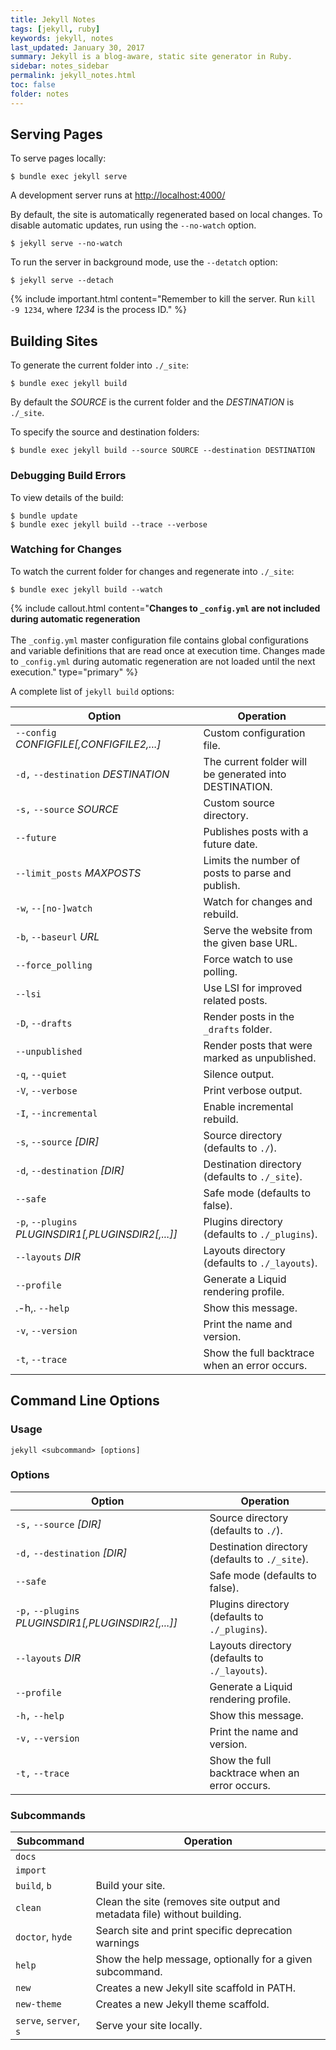 ```yaml
---
title: Jekyll Notes 
tags: [jekyll, ruby]
keywords: jekyll, notes 
last_updated: January 30, 2017
summary: Jekyll is a blog-aware, static site generator in Ruby.
sidebar: notes_sidebar
permalink: jekyll_notes.html
toc: false
folder: notes 
---
```


## Serving Pages

To serve pages locally:

```
$ bundle exec jekyll serve
```
A development server runs at <http://localhost:4000/>

By default, the site is automatically regenerated based on local changes. To disable automatic updates, run using the  `--no-watch` option. 

```
$ jekyll serve --no-watch
```

To run the server in background mode, use the `--detatch` option:

```
$ jekyll serve --detach
```
{% include important.html content="Remember to kill the server. Run `kill -9 1234`,  where _1234_ is the process ID." %}


## Building Sites
To generate the current folder into `./_site`:

```
$ bundle exec jekyll build 
```
By default the _SOURCE_ is the current folder and the _DESTINATION_ is `./_site`.

To specify the source and destination folders:

```
$ bundle exec jekyll build --source SOURCE --destination DESTINATION
```

### Debugging Build Errors 
To view details of the build:

```
$ bundle update
$ bundle exec jekyll build --trace --verbose
```

### Watching for Changes
To watch the current folder for changes and regenerate into `./_site`:

```
$ bundle exec jekyll build --watch
``` 
{% include callout.html content="**Changes to `_config.yml` are not included during automatic regeneration** <br/><br/>  The `_config.yml` master configuration file contains global configurations and variable definitions that are read once at execution time. Changes made to `_config.yml` during automatic regeneration are not loaded until the next execution." type="primary" %} 

A complete list of `jekyll build` options:

Option | Operation 
----     |  ------
`--config` _CONFIGFILE[,CONFIGFILE2,...]_ |   Custom configuration file.
`-d,` `--destination` _DESTINATION_ |  The current folder will be generated into DESTINATION.
`-s,` `--source` _SOURCE_ |  Custom source directory.
`--future`    |    Publishes posts with a future date.
`--limit_posts` _MAXPOSTS_  |  Limits the number of posts to parse and publish.
`-w`, `--[no-]watch` |   Watch for changes and rebuild.
`-b`, `--baseurl` _URL_  |  Serve the website from the given base URL.
`--force_polling`  |  Force watch to use polling.
`--lsi`        |   Use LSI for improved related posts.
`-D`, `--drafts` |       Render posts in the `_drafts` folder.
`--unpublished`  | Render posts that were marked as unpublished.
`-q`, `--quiet`    |    Silence output.
`-V`, `--verbose`  |    Print verbose output.
`-I`, `--incremental` | Enable incremental rebuild.
`-s`, `--source` _[DIR]_ | Source directory (defaults to `./`).
`-d`, `--destination` _[DIR]_ |  Destination directory (defaults to `./_site`).
`--safe`     |    Safe mode (defaults to false).
`-p`, `--plugins` _PLUGINSDIR1[,PLUGINSDIR2[,...]]_ |  Plugins directory (defaults to `./_plugins`).
`--layouts` _DIR_  | Layouts directory (defaults to `./_layouts`).
`--profile`     |  Generate a Liquid rendering profile.
.-h,. `--help`   |       Show this message.
`-v`,	 `--version`  |    Print the name and version.
`-t`, `--trace`     |   Show the full backtrace when an error occurs.


## Command Line Options

### Usage

`jekyll <subcommand> [options]`

### Options

Option | Operation 
----     |  ------
`-s,` `--source` _[DIR]_ |  Source directory (defaults to `./`).
`-d,` `--destination` _[DIR]_ |  Destination directory (defaults to `./_site`).
`--safe`      |    Safe mode (defaults to false).
`-p,` `--plugins` _PLUGINSDIR1[,PLUGINSDIR2[,...]]_  | Plugins directory (defaults to `./_plugins`).
`--layouts` _DIR_  |  Layouts directory (defaults to `./_layouts`).
`--profile`   |    Generate a Liquid rendering profile.
`-h,` `--help`   |       Show this message.
`-v,` `--version` |      Print the name and version.
`-t,` `--trace`    |     Show the full backtrace when an error occurs.

### Subcommands

Subcommand | Operation 
----     |  ------
`docs` | 
`import` |
`build`, `b` |              Build your site.
`clean` |                 Clean the site (removes site output and metadata file) without building.
`doctor`, `hyde` |          Search site and print specific deprecation warnings
`help` |                  Show the help message, optionally for a given subcommand.
`new` |                   Creates a new Jekyll site scaffold in PATH.
`new-theme` |             Creates a new Jekyll theme scaffold.
`serve`, `server`, `s` |      Serve your site locally.

